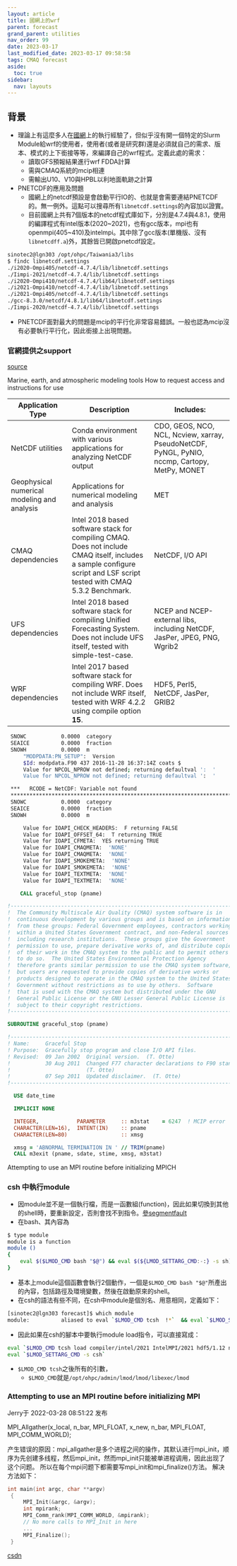 ```yaml
---
layout: article
title: 國網上的wrf
parent: forecast
grand_parent: utilities
nav_order: 99
date: 2023-03-17
last_modified_date: 2023-03-17 09:58:58
tags: CMAQ forecast
aside:
  toc: true
sidebar:
  nav: layouts
---
```


## 背景

- 理論上有這麼多人在[國網][nchc]上的執行經驗了，但似乎沒有開一個特定的Slurm Module給wrf的使用者，使用者(或者是研究群)還是必須就自己的需求、版本、模式的上下銜接等等，來編譯自己的wrf程式。定義此處的需求：
  - 讀取GFS預報結果進行wrf FDDA計算
  - 需與CMAQ系統的mcip相連
  - 需輸出U10、V10與HPBL以利地面軌跡之計算
- PNETCDF的應用及問題
  - 國網上的netcdf預設是會啟動平行IO的、也就是會需要連結PNETCDF的。無一例外。這點可以搜尋所有`libnetcdf.settings`的內容加以證實。
  - 目前國網上共有7個版本的netcdf程式庫如下，分別是4.7.4與4.8.1，使用的編譯程式有intel版本(2020~2021)，也有gcc版本，mpi也有openmpi(405~410)及intelmpi。其中除了gcc版本(單機版、沒有`libnetcdff.a`)外，其餘皆已開啟pnetcdf設定。

```bash
sinotec2@lgn303 /opt/ohpc/Taiwania3/libs
$ findc libnetcdf.settings
./i2020-Ompi405/netcdf-4.7.4/lib/libnetcdf.settings
./Iimpi-2021/netcdf-4.7.4/lib/libnetcdf.settings
./i2020-Ompi410/netcdf-4.7.4/lib64/libnetcdf.settings
./i2021-Ompi410/netcdf-4.7.4/lib/libnetcdf.settings
./i2021-Ompi405/netcdf-4.7.4/lib/libnetcdf.settings
./gcc-8.3.0/netcdf/4.8.1/lib64/libnetcdf.settings
./Iimpi-2020/netcdf-4.7.4/lib/libnetcdf.settings
```

  - PNETCDF面對最大的問題是mcip的平行化非常容易錯誤。一般也認為mcip沒有必要執行平行化，因此銜接上出現問題。

### 官網提供之support

[source](https://hpc.ncsu.edu/Software/Software.php)

Marine, earth, and atmospheric modeling tools
How to request access and instructions for use

Application Type|Description|Includes:
-|-|-
NetCDF utilities|Conda environment with various applications for analyzing NetCDF output|CDO, GEOS, NCO, NCL, Ncview, xarray, PseudoNetCDF, PyNGL, PyNIO, nccmp, Cartopy, MetPy, MONET
Geophysical numerical modeling and analysis|Applications for numerical modeling and analysis|MET
CMAQ dependencies|Intel 2018 based software stack for compiling CMAQ. Does not include CMAQ itself, includes a sample configure script and LSF script tested with CMAQ 5.3.2 Benchmark.|NetCDF, I/O API
UFS dependencies|Intel 2018 based software stack for compiling Unified Forecasting System. Does not include UFS itself, tested with simple-test-case.|NCEP and NCEP-external libs, including NetCDF, JasPer, JPEG, PNG, Wgrib2
WRF dependencies|Intel 2017 based software stack for compiling WRF. Does not include WRF itself, tested with WRF 4.2.2 using compile option **15**.|HDF5, Perl5, NetCDF, JasPer, GRIB2

[nchc]: https://iservice.nchc.org.tw/nchc_service/index.php "國家高速網路與計算中心"


```bash
 SNOWC           0.0000  category
 SEAICE          0.0000  fraction
 SNOWH           0.0000  m
     "MODPDATA:PN_SETUP":  Version
     $Id: modpdata.F90 437 2016-11-28 16:37:14Z coats $
     Value for NPCOL_NPROW not defined; returning defaultval ':  '                '
     Value for NPCOL_NPROW not defined; returning defaultval ':  '                '
```

```bash ***   VARIABLE = FRC_URB2D
 ***   RCODE = NetCDF: Variable not found
 **********************************************************************
 SNOWC           0.0000  category
 SEAICE          0.0000  fraction
 SNOWH           0.0000  m

     Value for IOAPI_CHECK_HEADERS:  F returning FALSE
     Value for IOAPI_OFFSET_64:  T returning TRUE
     Value for IOAPI_CFMETA:  YES returning TRUE
     Value for IOAPI_CMAQMETA:  'NONE'
     Value for IOAPI_CMAQMETA:  'NONE'
     Value for IOAPI_SMOKEMETA:  'NONE'
     Value for IOAPI_SMOKEMETA:  'NONE'
     Value for IOAPI_TEXTMETA:  'NONE'
     Value for IOAPI_TEXTMETA:  'NONE'
```

```fortran
    CALL graceful_stop (pname)
```

```fortran
!------------------------------------------------------------------------------!
!  The Community Multiscale Air Quality (CMAQ) system software is in           !
!  continuous development by various groups and is based on information        !
!  from these groups: Federal Government employees, contractors working        !
!  within a United States Government contract, and non-Federal sources         !
!  including research institutions.  These groups give the Government          !
!  permission to use, prepare derivative works of, and distribute copies       !
!  of their work in the CMAQ system to the public and to permit others         !
!  to do so.  The United States Environmental Protection Agency                !
!  therefore grants similar permission to use the CMAQ system software,        !
!  but users are requested to provide copies of derivative works or            !
!  products designed to operate in the CMAQ system to the United States        !
!  Government without restrictions as to use by others.  Software              !
!  that is used with the CMAQ system but distributed under the GNU             !
!  General Public License or the GNU Lesser General Public License is          !
!  subject to their copyright restrictions.                                    !
!------------------------------------------------------------------------------!

SUBROUTINE graceful_stop (pname)

!-------------------------------------------------------------------------------
! Name:     Graceful Stop
! Purpose:  Gracefully stop program and close I/O API files.
! Revised:  09 Jan 2002  Original version.  (T. Otte)
!           30 Aug 2011  Changed F77 character declarations to F90 standard.
!                        (T. Otte)
!           07 Sep 2011  Updated disclaimer.  (T. Otte)
!-------------------------------------------------------------------------------

  USE date_time

  IMPLICIT NONE

  INTEGER,            PARAMETER     :: m3stat    = 6247  ! MCIP error
  CHARACTER(LEN=16),  INTENT(IN)    :: pname
  CHARACTER(LEN=80)                 :: xmsg

  xmsg = 'ABNORMAL TERMINATION IN ' // TRIM(pname)
  CALL m3exit (pname, sdate, stime, xmsg, m3stat)
```

Attempting to use an MPI routine before initializing MPICH

### csh 中執行module

- 因module並不是一個執行檔，而是一函數組(function)，因此如果切換到其他的shell時，要重新設定，否則會找不到指令。[參segmentfault](https://segmentfault.com/a/1190000020743031)
- 在bash、其內容為
  
```bash
$ type module
module is a function
module ()
{
    eval $($LMOD_CMD bash "$@") && eval $(${LMOD_SETTARG_CMD:-:} -s sh)
}
```

- 基本上module這個函數會執行2個動作，一個是`$LMOD_CMD bash "$@"`所產出的內容，包括路徑及環境變數，然後在啟動原來的shell。
- 在csh的語法有些不同，在csh中module是個別名、用意相同，定義如下：

```bash
[sinotec2@lgn303 forecast]$ which module
module:          aliased to eval `$LMOD_CMD tcsh  !*`  && eval `$LMOD_SETTARG_CMD -s csh`
```

- 因此如果在csh的腳本中要執行module load指令，可以直接寫成：

```bash
eval `$LMOD_CMD tcsh load compiler/intel/2021 IntelMPI/2021 hdf5/1.12 netcdf/4.7.4 pnetcdf/1.12.2`  && \ 
eval `$LMOD_SETTARG_CMD -s csh`
```

- `$LMOD_CMD tcsh`之後所有的引數，
  - `$LMOD_CMD`就是`/opt/ohpc/admin/lmod/lmod/libexec/lmod`

### Attempting to use an MPI routine before initializing MPI

Jerry于 2022-03-28 08:51:22 发布

MPI_Allgather(x_local, n_bar, MPI_FLOAT, x_new, n_bar, MPI_FLOAT, MPI_COMM_WORLD);

产生错误的原因：mpi_allgather是多个进程之间的操作，其默认进行mpi_init，顺序为先创建多线程，然后mpi_init，然而mpi_init只能被单进程调用，因此出现了这个问题。
所以在每个mpi问题下都需要写mpi_init和mpi_finalize()方法。
解决方法如下：

```c
int main(int argc, char **argv) 
 {
     MPI_Init(&argc, &argv);
     int mpirank;
     MPI_Comm_rank(MPI_COMM_WORLD, &mpirank);
     // No more calls to MPI_Init in here
     ...
     MPI_Finalize();
 }
```

[csdn](https://blog.csdn.net/qq_37837061/article/details/123786328)